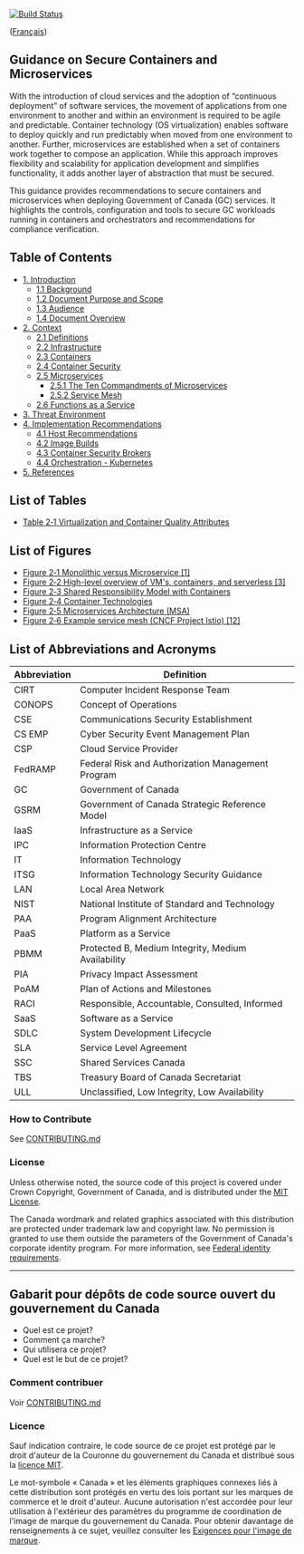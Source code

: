 [![Build Status](https://travis-ci.org/canada-ca/template-gabarit.svg?branch=master)](https://travis-ci.org/canada-ca/template-gabarit)

([Français](#gabarit-pour-dépôts-de-code-source-ouvert-du-gouvernement-du-canada))

## Guidance on Secure Containers and Microservices

With the introduction of cloud services and the adoption of “continuous deployment” of software services, the movement of applications from one environment to another and within an environment is required to be agile and predictable. Container technology (OS virtualization) enables software to deploy quickly and run predictably when moved from one environment to another. Further, microservices are established when a set of containers work together to compose an application. While this approach improves flexibility and scalability for application development and simplifies functionality, it adds another layer of abstraction that must be secured.

This guidance provides recommendations to secure containers and microservices when deploying Government of Canada (GC) services. It highlights the controls, configuration and tools to secure GC workloads running in containers and orchestrators and recommendations for compliance verification.


## Table of Contents

-   [1. Introduction](#1-introduction)
    -   [1.1 Background](#11-background)
    -   [1.2 Document Purpose and Scope](#12-document-purpose-and-scope)
    -   [1.3 Audience](#13-audience)
    -   [1.4 Document Overview](#14-document-overview)
-   [2. Context](#2-context)
    -   [2.1 Definitions](#21-definitions)
    -   [2.2 Infrastructure](#22-infrastructure)
    -   [2.3 Containers](#23-containers)
    -   [2.4 Container Security](#24-container-security)
    -   [2.5 Microservices](#25-microservices)
        -   [2.5.1 The Ten Commandments of Microservices](#251-the-ten-commandments-of-microservices)
        -   [2.5.2 Service Mesh](#252-service-mesh)
    -   [2.6 Functions as a Service ](#26-functions-as-a-service)
-   [3. Threat Environment](#3-threat-environment)
-   [4. Implementation Recommendations](#4-implementation-recommendations)
    -   [4.1 Host Recommendations ](#41-host-recommendations)
    -   [4.2 Image Builds](#42-image-builds)
    -   [4.3 Container Security Brokers](#43-container-security-brokers)
    -   [4.4 Orchestration - Kubernetes](#44-orchestration---kubernetes)
-   [5. References](#5-references)

## List of Tables

-   [Table 2‑1 Virtualization and Container Quality Attributes](#23-containers)

## List of Figures

-   [Figure 2‑1 Monolithic versus Microservice \[1\]](#21-definitions)
-   [Figure 2‑2 High-level overview of VM's, containers, and serverless \[3\]](#21-definitions)
-   [Figure 2‑3 Shared Responsibility Model with Containers](#21-definitions)
-   [Figure 2‑4 Container Technologies](#23-containers)
-   [Figure ‎2‑5 Microservices Architecture (MSA)](#25-microservices)
-   [Figure ‎2‑6 Example service mesh (CNCF Project Istio) \[12\]](#252-service-mesh)

## List of Abbreviations and Acronyms

| Abbreviation | Definition |
| --------- | ---------------------------------------------------- |
| CIRT      | Computer Incident Response Team |
| CONOPS    | Concept of Operations |
| CSE       | Communications Security Establishment |
| CS EMP    | Cyber Security Event Management Plan |
| CSP       | Cloud Service Provider |
| FedRAMP   | Federal Risk and Authorization Management Program |
| GC        | Government of Canada |
| GSRM      | Government of Canada Strategic Reference Model |
| IaaS      | Infrastructure as a Service |
| IPC       | Information Protection Centre |
| IT        | Information Technology |
| ITSG      | Information Technology Security Guidance |
| LAN       | Local Area Network |
| NIST      | National Institute of Standard and Technology |
| PAA       | Program Alignment Architecture |
| PaaS      | Platform as a Service |
| PBMM      | Protected B, Medium Integrity, Medium Availability |
| PIA       | Privacy Impact Assessment |
| PoAM      | Plan of Actions and Milestones |
| RACI      | Responsible, Accountable, Consulted, Informed |
| SaaS      | Software as a Service |
| SDLC      | System Development Lifecycle |
| SLA       | Service Level Agreement |
| SSC       | Shared Services Canada |
| TBS       | Treasury Board of Canada Secretariat |
| ULL       | Unclassified, Low Integrity, Low Availability |

### How to Contribute

See [CONTRIBUTING.md](CONTRIBUTING.md)

### License

Unless otherwise noted, the source code of this project is covered under Crown Copyright, Government of Canada, and is distributed under the [MIT License](LICENSE).

The Canada wordmark and related graphics associated with this distribution are protected under trademark law and copyright law. No permission is granted to use them outside the parameters of the Government of Canada's corporate identity program. For more information, see [Federal identity requirements](https://www.canada.ca/en/treasury-board-secretariat/topics/government-communications/federal-identity-requirements.html).

______________________

## Gabarit pour dépôts de code source ouvert du gouvernement du Canada

- Quel est ce projet?
- Comment ça marche?
- Qui utilisera ce projet?
- Quel est le but de ce projet?

### Comment contribuer

Voir [CONTRIBUTING.md](CONTRIBUTING.md)

### Licence

Sauf indication contraire, le code source de ce projet est protégé par le droit d'auteur de la Couronne du gouvernement du Canada et distribué sous la [licence MIT](LICENSE).

Le mot-symbole « Canada » et les éléments graphiques connexes liés à cette distribution sont protégés en vertu des lois portant sur les marques de commerce et le droit d'auteur. Aucune autorisation n'est accordée pour leur utilisation à l'extérieur des paramètres du programme de coordination de l'image de marque du gouvernement du Canada. Pour obtenir davantage de renseignements à ce sujet, veuillez consulter les [Exigences pour l'image de marque](https://www.canada.ca/fr/secretariat-conseil-tresor/sujets/communications-gouvernementales/exigences-image-marque.html).
